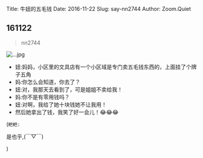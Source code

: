 Title: 牛妞的五毛钱
Date: 2016-11-22
Slug: say-nn2744
Author: Zoom.Quiet


## 161122
> nn2744

![...jpg](http://momoko.zoomquiet.top/niuniu-albums/nn2016/161122-nn2744.jpeg?imageView2/2/w/360)

- 妞:妈妈，小区里的文具店有一个小区域是专门卖五毛钱东西的，上面挂了个牌子五角
- 妈:你怎么会知道，你去了？
- 妞:对，我那天去看到了，可是姐姐不卖给我！
- 妈:你不是有零用钱吗？
- 妞:对啊，我给了她十块钱她不让我用！
- 然后她拿出了钱，我笑了好一会儿！😂😂😂



(`粑粑:` 

是也乎,(￣▽￣)


)

